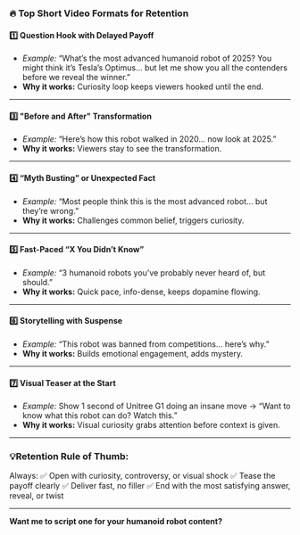 ### 🔥 **Top Short Video Formats for Retention**

#### 1️⃣ **Question Hook with Delayed Payoff**

- _Example:_ “What’s the most advanced humanoid robot of 2025? You might think it’s Tesla’s Optimus… but let me show you all the contenders before we reveal the winner.”
- **Why it works:** Curiosity loop keeps viewers hooked until the end.

---

#### 3️⃣ **"Before and After" Transformation**

- _Example:_ “Here’s how this robot walked in 2020… now look at 2025.”
- **Why it works:** Viewers stay to see the transformation.

---

#### 4️⃣ **“Myth Busting” or Unexpected Fact**

- _Example:_ “Most people think this is the most advanced robot… but they’re wrong.”
- **Why it works:** Challenges common belief, triggers curiosity.

---

#### 5️⃣ **Fast-Paced “X You Didn’t Know”**

- _Example:_ “3 humanoid robots you’ve probably never heard of, but should.”
- **Why it works:** Quick pace, info-dense, keeps dopamine flowing.

---

#### 6️⃣ **Storytelling with Suspense**

- _Example:_ “This robot was banned from competitions… here’s why.”
- **Why it works:** Builds emotional engagement, adds mystery.

---

#### 7️⃣ **Visual Teaser at the Start**

- _Example:_ Show 1 second of Unitree G1 doing an insane move → “Want to know what this robot can do? Watch this.”
- **Why it works:** Visual curiosity grabs attention before context is given.

---

### 💡**Retention Rule of Thumb:**

Always:
✅ Open with curiosity, controversy, or visual shock
✅ Tease the payoff clearly
✅ Deliver fast, no filler
✅ End with the most satisfying answer, reveal, or twist

---

**Want me to script one for your humanoid robot content?**
